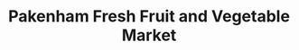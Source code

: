 ---
title: "Pakenham Fresh Fruit and Vegetable Market"
url: /pakenham/pakenham-fresh-fruit-and-vegetable-market/
shop: Gemüse & Obst
---